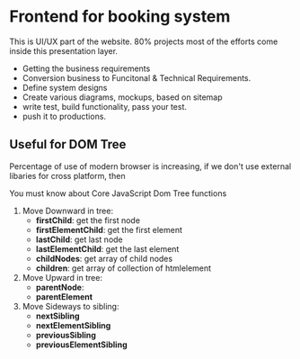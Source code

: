 # Frontend for booking system
This is UI/UX part of the website. 80% projects most of the efforts come inside this presentation layer.
* Getting the business requirements
* Conversion business to Funcitonal & Technical Requirements.
* Define system designs
* Create various diagrams, mockups, based on sitemap
* write test, build functionality, pass your test.
* push it to productions.

## Useful for DOM Tree
Percentage of use of modern browser is increasing, if we don't use external libaries for cross platform, then

You must know about Core JavaScript Dom Tree functions
1. Move Downward in tree:
    * **firstChild**: get the first node
    * **firstElementChild**: get the first element 
    * **lastChild**: get last node
    * **lastElementChild**: get the last element
    * **childNodes**: get array of child nodes
    * **children**: get array of collection of htmlelement
2. Move Upward in tree:
    * **parentNode**: 
    * **parentElement**
3. Move Sideways to sibling:
    * **nextSibling**
    * **nextElementSibling**
    * **previousSibling**
    * **previousElementSibling**